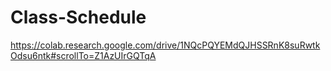 # Class-Schedule

https://colab.research.google.com/drive/1NQcPQYEMdQJHSSRnK8suRwtkOdsu6ntk#scrollTo=Z1AzUIrGQTqA
